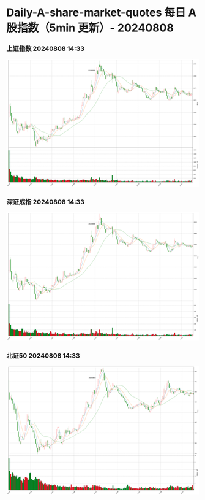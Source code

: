 
# Daily-A-share-market-quotes 每日 A 股指数（5min 更新）- 20240808

### 上证指数 20240808 14:33
![](./fig/2024/8/20240808-sh000001.png)

### 深证成指 20240808 14:33
![](./fig/2024/8/20240808-sz399001.png)

### 北证50 20240808 14:33
![](./fig/2024/8/20240808-bj899050.png)
